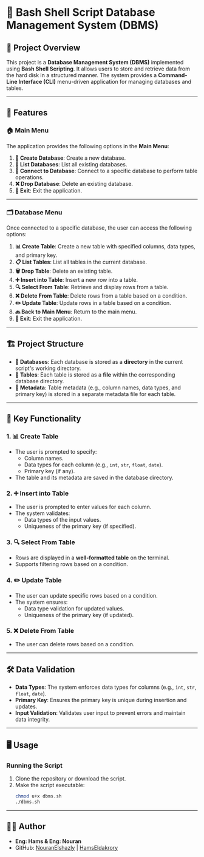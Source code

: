 # 🐚 Bash Shell Script Database Management System (DBMS)

## 📖 Project Overview
This project is a **Database Management System (DBMS)** implemented using **Bash Shell Scripting**. It allows users to store and retrieve data from the hard disk in a structured manner. The system provides a **Command-Line Interface (CLI)** menu-driven application for managing databases and tables.

---

## 🚀 Features

### 🏠 Main Menu
The application provides the following options in the **Main Menu**:
1. **📂 Create Database**: Create a new database.
2. **📜 List Databases**: List all existing databases.
3. **🔗 Connect to Database**: Connect to a specific database to perform table operations.
4. **❌ Drop Database**: Delete an existing database.
5. **🚪 Exit**: Exit the application.

---

### 🗂️ Database Menu
Once connected to a specific database, the user can access the following options:
1. **📊 Create Table**: Create a new table with specified columns, data types, and primary key.
2. **📋 List Tables**: List all tables in the current database.
3. **🗑️ Drop Table**: Delete an existing table.
4. **➕ Insert into Table**: Insert a new row into a table.
5. **🔍 Select From Table**: Retrieve and display rows from a table.
6. **❌ Delete From Table**: Delete rows from a table based on a condition.
7. **✏️ Update Table**: Update rows in a table based on a condition.
8. **🔙 Back to Main Menu**: Return to the main menu.
9. **🚪 Exit**: Exit the application.

---

## 🏗️ Project Structure
- **📂 Databases**: Each database is stored as a **directory** in the current script's working directory.
- **📄 Tables**: Each table is stored as a **file** within the corresponding database directory.
- **📝 Metadata**: Table metadata (e.g., column names, data types, and primary key) is stored in a separate metadata file for each table.

---

## 🔑 Key Functionality

### 1. **📊 Create Table**
- The user is prompted to specify:
  - Column names.
  - Data types for each column (e.g., `int`, `str`, `float`, `date`).
  - Primary key (if any).
- The table and its metadata are saved in the database directory.

### 2. **➕ Insert into Table**
- The user is prompted to enter values for each column.
- The system validates:
  - Data types of the input values.
  - Uniqueness of the primary key (if specified).

### 3. **🔍 Select From Table**
- Rows are displayed in a **well-formatted table** on the terminal.
- Supports filtering rows based on a condition.

### 4. **✏️ Update Table**
- The user can update specific rows based on a condition.
- The system ensures:
  - Data type validation for updated values.
  - Uniqueness of the primary key (if updated).

### 5. **❌ Delete From Table**
- The user can delete rows based on a condition.

---

## 🛠️ Data Validation
- **Data Types**: The system enforces data types for columns (e.g., `int`, `str`, `float`, `date`).
- **Primary Key**: Ensures the primary key is unique during insertion and updates.
- **Input Validation**: Validates user input to prevent errors and maintain data integrity.

---

## 🖥️ Usage

### Running the Script
1. Clone the repository or download the script.
2. Make the script executable:
   ```bash
   chmod u+x dbms.sh
   ./dbms.sh
---

## 👩‍💻 Author
- **Eng: Hams & Eng: Nouran**
- GitHub: [NouranElshazly](https://github.com/NouranElshazly) | [HamsEldakrory](https://github.com/HamsEldakrory)

